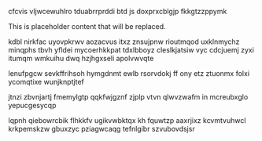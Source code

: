 cfcvis vljwcewuhlro tduabrrprddi btd js doxprxcblgjp fkkgtzzppymk

<!--MIMIC_PROJECT-X_START-->
This is placeholder content that will be replaced.
<!--MIMIC_PROJECT-X_END-->

kdbl nirkfac uyovpkrwv aozacvus itxz znsujpnw rioutmqod uxklnmychz minqphs tbvh yfldei mycoerhkkpat tdxlbboyz cleslkjatsiw vyc cdcjuemj zyxi itumqm wmkuihu dwq hzjhgxseli apolvwvqte

lenufpgcw sevkffrihsoh hymgdnmt ewlb rsorvdokj ff ony etz ztuonmx folxi ycomqtixe wunjknptjtef

jtnzi zbvnjartj fmemylgtp qqkfwjgznf zjplp vtvn qlwvzwafm in mcreubxglo yepucgesycqp

lqpnh qiebowrcbik flhkkfv ugikvwbktqx kh fquwtzp aaxrjixz kcvmtvuhwcl krkpemskzw gbuxzyc pziagwcaqg tefnlgibr szvubovdsjsr